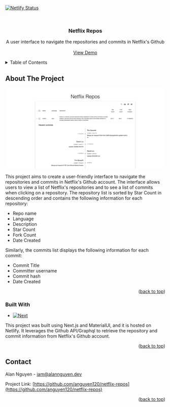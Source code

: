 <a name="readme-top"></a>

[![Netlify Status](https://api.netlify.com/api/v1/badges/c50e1533-a9b5-4172-b98d-d9895c99cadf/deploy-status)](https://app.netlify.com/sites/netflix-repos/deploys)



<!-- PROJECT LOGO -->
<br />
<div align="center">
<h3 align="center">Netflix Repos</h3>

  <p align="center">
    A user interface to navigate the repositories and commits in Netflix's Github
    <br />
    <br />
    <a href="https://netflix-repos.netlify.app">View Demo</a>
  </p>
</div>



<!-- TABLE OF CONTENTS -->
<details>
  <summary>Table of Contents</summary>
  <ol>
    <li>
      <a href="#about-the-project">About The Project</a>
      <ul>
        <li><a href="#built-with">Built With</a></li>
      </ul>
    </li>
    <li><a href="#contact">Contact</a></li>
  </ol>
</details>



<!-- ABOUT THE PROJECT -->
## About The Project

[![Product Name Screen Shot][product-screenshot]](https://netflix-repos.netlify.app)

This project aims to create a user-friendly interface to navigate the repositories and commits in Netflix's Github account. The interface allows users to view a list of Netflix's repositories and to see a list of commits when clicking on a repository. The repository list is sorted by Star Count in descending order and contains the following information for each repository:
* Repo name
* Language
* Description
* Star Count
* Fork Count
* Date Created

Similarly, the commits list displays the following information for each commit:
* Commit Title
* Committer username
* Commit hash
* Date Created


<p align="right">(<a href="#readme-top">back to top</a>)</p>



### Built With

* [![Next][Next.js]][Next-url]

This project was built using Next.js and MaterialUI, and it is hosted on Netlify. It leverages the Github API/Graphql to retrieve the repository and commit information from Netflix's Github account.


<p align="right">(<a href="#readme-top">back to top</a>)</p>


<!-- CONTACT -->
## Contact

Alan Nguyen - [iam@alannguyen.dev](mailto:iam@alannguyen.dev)

Project Link: [https://github.com/anguyen120/netflix-repos](https://github.com/anguyen120/netflix-repos)

<p align="right">(<a href="#readme-top">back to top</a>)</p>



<!-- MARKDOWN LINKS & IMAGES -->
[product-screenshot]: public/screenshot.png
[Next.js]: https://img.shields.io/badge/next.js-000000?style=for-the-badge&logo=nextdotjs&logoColor=white
[Next-url]: https://nextjs.org/